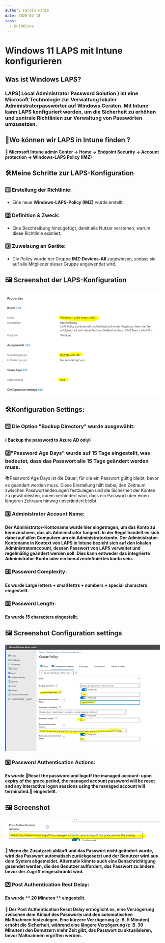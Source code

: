 ```yaml
---
author: Fardin Fahim
date: 2025-02-18
tags:
  - Guideline
---
```


# Windows 11 LAPS mit Intune konfigurieren
## Was ist Windows LAPS?
### LAPS( Local Administrator Password Solution ) ist eine Microsoft Technologie zur Verwaltung lokaler Administratorpasswörter auf Windows Geräten. Mit Intune kann LAPS konfiguriert werden, um die Sicherheit zu erhöhen und zentrale Richtlinien zur Verwaltung von Passwörten umzusetzen.

## 📍Wo können wir LAPS in Intune finden ? 
🔹 **Microsoft Intune admin Center -> Home -> Endpoint Security -> Account protection -> Windows-LAPS Policy (IMZ)** 

## 🛠Meine Schritte zur LAPS-Konfiguration

### 1️⃣ Erstellung der Richtlinie:
- Eine neue **Windows-LAPS-Policy (IMZ)** wurde erstellt. 
### 2️⃣ Definition & Zweck:  
- Eine Beschreibung hinzugefügt, damit alle Nutzer verstehen, warum diese Richtlinie existiert.
### 3️⃣ Zuweisung an Geräte:
- Die Policy wurde der Gruppe **IMZ-Devices-All** zugewiesen, sodass sie auf alle Mitglieder dieser Gruppe angewendet wird.  
## 🖼️ Screenshot der LAPS-Konfiguration
![alt text](image.png)

## 🛠Konfiguration Settings:
### 1️⃣ Die Option "Backup Directory" wurde ausgewählt:
#### ( Backup the password to Azure AD only)
### 2️⃣"Password Age Days" wurde auf 15 Tage eingestellt, was bedeutet, dass das Passwort alle 15 Tage geändert werden muss.
📚Password Age Days ist die Dauer, für die ein Passwort gültig bleibt, bevor es geändert werden muss. Diese Einstellung hilft dabei, den Zeitraum zwischen Passwortänderungen festzulegen und die Sicherheit der Konten zu gewährleisten, indem verhindert wird, dass ein Passwort über einen längeren Zeitraum hinweg unverändert bleibt.
### 3️⃣ Administrator Account Name:
#### Der Administrator-Kontoname wurde hier eingetragen, um das Konto zu kennzeichnen, das als Administrator fungiert. In der Regel handelt es sich dabei auf allen Computern um ein Administratorkonto. Der Administrator-Kontoname in Kontext von LAPS in Intune bezieht sich auf den lokalen Administratoraccount, dessen Passwort von LAPS verwaltet und regelmäßig geändert werden soll. Dies kann entweder das integrierte Administrator-Konto oder ein benutzerdefiniertes konto sein.

### 4️⃣ Password Complexity:
#### Es wurde **Large letters + small lettrs + numbers + special characters** eingestellt. 
### 5️⃣ Password Length:
#### Es wurde **15 characters** eingestellt.
## 🖼️ Screenshot Configuration settings
![alt text](image-3.png)
### 6️⃣ Password Authentication Actions:
#### Es wurde **🔸Reset the password and logoff the managed account: upon expiry of the grace period, the managed account password will be reset and any interactive logon sessions using the managed account will terminated.🔸** eingestellt.
## 🖼️ Screenshot
![alt text](image-2.png)

#### 💬 Wenn die Zusatzzeit abläuft und das Passwort nicht geändert wurde, wird das Passwort automatisch zurückgesetzt und der Benutzer wird aus dem System abgemeldet. Alternativ könnte auch eine Benachrichtigung gesendet werden, die den Benutzer auffordert, das Passwort zu ändern, bevor der Zugriff eingeschränkt wird.

### 7️⃣ Post Authentication Rest Delay:
#### Es wurde ** 20 Minuten ** eingestellt.
#### 💬 Der Post Authentication Reset Delay ermöglicht es, eine Verzögerung zwischen dem Ablauf des Passworts und den automatischen Maßnahmen festzulegen. Eine kürzere Verzögerung (z. B. 5 Minuten) erhöht die Sicherheit, während eine längere Verzögerung (z. B. 30 Minuten) den Benutzern mehr Zeit gibt, das Passwort zu aktualisieren, bevor Maßnahmen ergriffen werden.